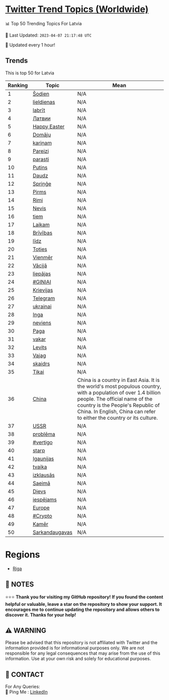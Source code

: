 [Twitter Trend Topics (Worldwide)](https://github.com/ErcinDedeoglu/Twitter-Trend-Topics)
==========


📊 Top 50 Trending Topics For Latvia

📆 Last Updated: `2023-04-07 21:17:48 UTC`

🔧 Updated every 1 hour!


## Trends

This is top 50 for Latvia

| Ranking | Topic | Mean |
| ------- | ------------ | ------------ |
| 1 | [Šodien](http://twitter.com/search?q=%c5%a0odien) | N/A |
| 2 | [lieldienas](http://twitter.com/search?q=lieldienas) | N/A |
| 3 | [labrīt](http://twitter.com/search?q=labr%c4%abt) | N/A |
| 4 | [Латвии](http://twitter.com/search?q=%d0%9b%d0%b0%d1%82%d0%b2%d0%b8%d0%b8) | N/A |
| 5 | [Happy Easter](http://twitter.com/search?q=Happy+Easter) | N/A |
| 6 | [Domāju](http://twitter.com/search?q=Dom%c4%81ju) | N/A |
| 7 | [kariņam](http://twitter.com/search?q=kari%c5%86am) | N/A |
| 8 | [Pareizi](http://twitter.com/search?q=Pareizi) | N/A |
| 9 | [parasti](http://twitter.com/search?q=parasti) | N/A |
| 10 | [Putins](http://twitter.com/search?q=Putins) | N/A |
| 11 | [Daudz](http://twitter.com/search?q=Daudz) | N/A |
| 12 | [Spriņģe](http://twitter.com/search?q=Spri%c5%86%c4%a3e) | N/A |
| 13 | [Pirms](http://twitter.com/search?q=Pirms) | N/A |
| 14 | [Rimi](http://twitter.com/search?q=Rimi) | N/A |
| 15 | [Nevis](http://twitter.com/search?q=Nevis) | N/A |
| 16 | [tiem](http://twitter.com/search?q=tiem) | N/A |
| 17 | [Laikam](http://twitter.com/search?q=Laikam) | N/A |
| 18 | [Brīvības](http://twitter.com/search?q=Br%c4%abv%c4%abbas) | N/A |
| 19 | [līdz](http://twitter.com/search?q=l%c4%abdz) | N/A |
| 20 | [Toties](http://twitter.com/search?q=Toties) | N/A |
| 21 | [Vienmēr](http://twitter.com/search?q=Vienm%c4%93r) | N/A |
| 22 | [Vācijā](http://twitter.com/search?q=V%c4%81cij%c4%81) | N/A |
| 23 | [liepājas](http://twitter.com/search?q=liep%c4%81jas) | N/A |
| 24 | [#GINIAI](http://twitter.com/search?q=%23GINIAI) | N/A |
| 25 | [Krievijas](http://twitter.com/search?q=Krievijas) | N/A |
| 26 | [Telegram](http://twitter.com/search?q=Telegram) | N/A |
| 27 | [ukrainai](http://twitter.com/search?q=ukrainai) | N/A |
| 28 | [Inga](http://twitter.com/search?q=Inga) | N/A |
| 29 | [neviens](http://twitter.com/search?q=neviens) | N/A |
| 30 | [Paga](http://twitter.com/search?q=Paga) | N/A |
| 31 | [vakar](http://twitter.com/search?q=vakar) | N/A |
| 32 | [Levits](http://twitter.com/search?q=Levits) | N/A |
| 33 | [Vajag](http://twitter.com/search?q=Vajag) | N/A |
| 34 | [skaidrs](http://twitter.com/search?q=skaidrs) | N/A |
| 35 | [Tikai](http://twitter.com/search?q=Tikai) | N/A |
| 36 | [China](http://twitter.com/search?q=China) | China is a country in East Asia. It is the world's most populous country, with a population of over 1.4 billion people. The official name of the country is the People's Republic of China. In English, China can refer to either the country or its culture. |
| 37 | [USSR](http://twitter.com/search?q=USSR) | N/A |
| 38 | [problēma](http://twitter.com/search?q=probl%c4%93ma) | N/A |
| 39 | [#vertigo](http://twitter.com/search?q=%23vertigo) | N/A |
| 40 | [starp](http://twitter.com/search?q=starp) | N/A |
| 41 | [Igaunijas](http://twitter.com/search?q=Igaunijas) | N/A |
| 42 | [tvaika](http://twitter.com/search?q=tvaika) | N/A |
| 43 | [izklausās](http://twitter.com/search?q=izklaus%c4%81s) | N/A |
| 44 | [Saeimā](http://twitter.com/search?q=Saeim%c4%81) | N/A |
| 45 | [Dievs](http://twitter.com/search?q=Dievs) | N/A |
| 46 | [iespējams](http://twitter.com/search?q=iesp%c4%93jams) | N/A |
| 47 | [Europe](http://twitter.com/search?q=Europe) | N/A |
| 48 | [#Crypto](http://twitter.com/search?q=%23Crypto) | N/A |
| 49 | [Kamēr](http://twitter.com/search?q=Kam%c4%93r) | N/A |
| 50 | [Sarkandaugavas](http://twitter.com/search?q=Sarkandaugavas) | N/A |



# Regions

* [Riga](</Latvia/Riga.md>)



## 📝 NOTES

⭐⭐⭐ **Thank you for visiting my GitHub repository! If you found the content helpful or valuable, leave a star on the repository to show your support. It encourages me to continue updating the repository and allows others to discover it. Thanks for your help!**


## ⚠️ WARNING

Please be advised that this repository is not affiliated with Twitter and the information provided is for informational purposes only. We are not responsible for any legal consequences that may arise from the use of this information. Use at your own risk and solely for educational purposes.


## 📨 CONTACT

 For Any Queries:  
            🏓 Ping Me : [LinkedIn](https://www.linkedin.com/in/ercindedeoglu/)
